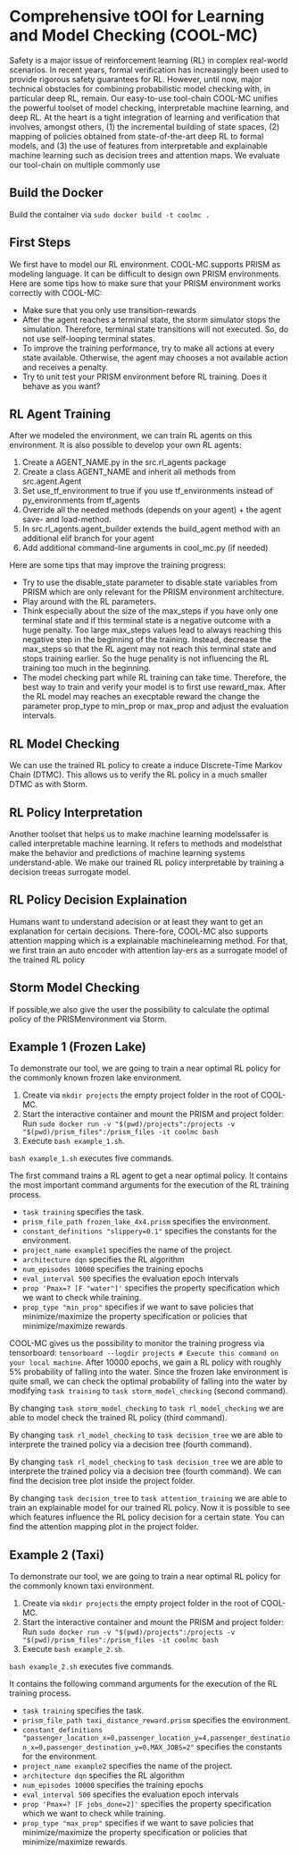 # Comprehensive tOOl for Learning and Model Checking (COOL-MC)
Safety is a major issue of reinforcement learning (RL) in complex real-world scenarios.
In recent years, formal verification has increasingly been used to provide rigorous safety guarantees for RL.
However, until now, major technical obstacles for combining probabilistic model checking with, in particular deep RL, remain.
Our easy-to-use tool-chain COOL-MC unifies the powerful toolset of model checking, interpretable machine learning, and deep RL.
At the heart is a tight integration of learning and verification that involves, amongst others, (1) the incremental building of state spaces, (2) mapping of policies obtained from state-of-the-art deep RL to formal models, and (3) the use of features from interpretable and explainable machine learning such as decision trees and attention maps.
We evaluate our tool-chain on multiple commonly use

## Build the Docker
Build the container via `sudo docker build -t coolmc .`


## First Steps
We first have to model our RL environment. COOL-MC supports PRISM as modeling language.
It can be difficult to design own PRISM environments.
Here are some tips how to make sure that your PRISM environment works correctly with COOL-MC:
- Make sure that you only use transition-rewards
- After the agent reaches a terminal state, the storm simulator stops the simulation. Therefore, terminal state transitions will not executed. So, do not use self-looping terminal states.
- To improve the training performance, try to make all actions at every state available. Otherwise, the agent may chooses a not available action and receives a penalty.
- Try to unit test your PRISM environment before RL training. Does it behave as you want?

## RL Agent Training
After we modeled the environment, we can train RL agents on this environment.
It is also possible to develop your own RL agents:
1. Create a AGENT_NAME.py in the src.rl_agents package
2. Create a class AGENT_NAME and inherit all methods from src.agent.Agent
3. Set use_tf_environment to true if you use tf_environments instead of py_environments from tf_agents
4. Override all the needed methods (depends on your agent) + the agent save- and load-method.
5. In src.rl_agents.agent_builder extends the build_agent method with an additional elif branch for your agent
6. Add additional command-line arguments in cool_mc.py (if needed)

Here are some tips that may improve the training progress:

- Try to use the disable_state parameter to disable state variables from PRISM which are only relevant for the PRISM environment architecture.
- Play around with the RL parameters.
- Think especially about the size of the max_steps if you have only one terminal state and if this terminal state is a  negative outcome with a huge penalty. Too large max_steps values lead to always reaching this negative step in the beginning of the training. Instead, decrease the max_steps so that the RL agent may not reach this terminal state and stops training earlier. So the huge penality is not influencing the RL training too much in the beginning.
- The model checking part while RL training can take time. Therefore, the best way to train and verify your model is to first use reward_max. After the RL model may reaches an execptable reward the change the parameter prop_type to min_prop or max_prop and adjust the evaluation intervals.



## RL Model Checking
We can use the trained RL policy to create a induce Discrete-Time Markov Chain (DTMC).
This allows us to verify the RL policy in a much smaller DTMC as with Storm.


## RL Policy Interpretation
Another toolset that helps us to make machine learning modelssafer is called interpretable machine learning. It refers to methods and modelsthat make the behavior and predictions of machine learning systems understand-able. We make our trained RL policy interpretable by training a decision treeas  surrogate  model.

## RL Policy Decision Explaination
Humans  want  to  understand  adecision or at least they want to get an explanation for certain decisions. There-fore, COOL-MC also supports attention mapping which is a explainable machinelearning method. For that, we first train an auto encoder with attention lay-ers as a surrogate model of the trained RL policy

## Storm Model Checking
If possible,we also give the user the possibility to calculate the optimal policy of the PRISMenvironment via Storm.
## Example 1 (Frozen Lake)
To demonstrate our tool, we are going to train a near optimal RL policy for the commonly known frozen lake environment.
1. Create via `mkdir projects` the empty project folder in the root of COOL-MC.
2. Start the interactive container and mount the PRISM and project folder: Run `sudo docker run -v "$(pwd)/projects":/projects -v "$(pwd)/prism_files":/prism_files -it coolmc bash`
3. Execute `bash example_1.sh`.

`bash example_1.sh` executes five commands. 

The first command trains a RL agent to get a near optimal policy.
It contains the most important command arguments for the execution of the RL training process.
- `task training` specifies the task.
- `prism_file_path frozen_lake_4x4.prism` specifies the environment.
- `constant_definitions "slippery=0.1"` specifies the constants for the environment.
- `project_name example1` specifies the name of the project. 
- `architecture dqn` specifies the RL algorithm
- `num_episodes 10000` specifies the training epochs
- `eval_interval 500` specifies the evaluation epoch intervals
- `prop 'Pmax=? [F "water"]'` specifies the property specification which we want to check while training.
- `prop_type "min_prop"` specifies if we want to save policies that minimize/maximize the property specification or policies that minimize/maximize rewards.

COOL-MC gives us the possibility to monitor the training progress via tensorboard:
`tensorboard --logdir projects # Execute this command on your local machine`. 
After 10000 epochs, we gain a RL policy with roughly 5% probability of falling into the water. Since the frozen lake environment is quite small, we can check the optimal probability of falling into the water by modifying `task training` to `task storm_model_checking` (second command).

By changing `task storm_model_checking` to `task rl_model_checking` we are able to model check the trained RL policy (third command).

By changing `task rl_model_checking` to `task decision_tree` we are able to interprete the trained policy via a decision tree (fourth command).

By changing `task rl_model_checking` to `task decision_tree` we are able to interprete the trained policy via a decision tree (fourth command). We can find the decision tree plot inside the project folder.

By changing `task decision_tree` to `task attention_training` we are able to train an explainable model for our trained RL policy. Now it is possible to see which features influence the RL policy decision for a certain state. You can find the attention mapping plot in the project folder.


## Example 2 (Taxi)
To demonstrate our tool, we are going to train a near optimal RL policy for the commonly known taxi environment.
1. Create via `mkdir projects` the empty project folder in the root of COOL-MC.
2. Start the interactive container and mount the PRISM and project folder: Run `sudo docker run -v "$(pwd)/projects":/projects -v "$(pwd)/prism_files":/prism_files -it coolmc bash`
3. Execute `bash example_2.sh`.

`bash example_2.sh` executes five commands.

It contains the following command arguments for the execution of the RL training process.
- `task training` specifies the task.
- `prism_file_path taxi_distance_reward.prism` specifies the environment.
- `constant_definitions "passenger_location_x=0,passenger_location_y=4,passenger_destination_x=0,passenger_destination_y=0,MAX_JOBS=2"` specifies the constants for the environment.
- `project_name example2` specifies the name of the project. 
- `architecture dqn` specifies the RL algorithm
- `num_episodes 10000` specifies the training epochs
- `eval_interval 500` specifies the evaluation epoch intervals
- `prop 'Pmax=? [F jobs_done=2]'` specifies the property specification which we want to check while training.
- `prop_type "max_prop"` specifies if we want to save policies that minimize/maximize the property specification or policies that minimize/maximize rewards.



